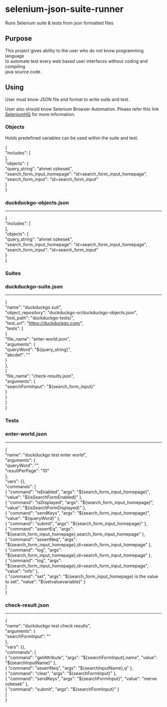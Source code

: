 # selenium-json-suite-runner
Runs Selenium suite &amp; tests from json formatted files

## Purpose 

This project gives ability to the user who do not know programming language  
to automate test every web based user interfaces without coding and compiling  
java source code.

## Using 

User must know JSON file and format to write suite and test.  

User also should know Selenium Browser Automation.  Please refer this link  
[SeleniumHQ](http://docs.seleniumhq.org) for more information.

### Objects

Holds predefined variables can be used within the suite and test.  

{  
	"includes": [  
	],  
    "objects": {  
	    "query_string": "ahmet ozkesek",  
	    "search_form_input_homepage": "id=search_form_input_homepage",  
	    "search_form_input": "id=search_form_input"  
    }  
}    
    
    
### duckduckgo-objects.json
---
{  
	"includes": [  
	],  
    "objects": {  
	    "query_string": "ahmet ozkesek",  
	    "search_form_input_homepage": "id=search_form_input_homepage",  
	    "search_form_input": "id=search_form_input"   
    }  
}  
    

### Suites

### duckduckgo-suite.json
---
{  
    "name": "duckduckgo suit",  
    "object_repository": "duckduckgo-or/duckduckgo-objects.json",  
    "test_path": "duckduckgo-tests/",  
    "test_url": "https://duckduckgo.com/",  
    "tests": [  
        {  
            "file_name": "enter-world.json",  
            "arguments": {  
                "queryWord": "${query_string}",  
                "abcdef": ""  
            }  
        },  
        {  
            "file_name": "check-results.json",  
            "arguments": {  
            	"searchFormInput": "${search_form_input}"  
            }  
        }    
    ]    
}  

### Tests

### enter-world.json
---
{  
    "name": "duckduckgo test enter world",  
    "arguments": {  
    	"queryWord": "",  
    	"resultPerPage": "10"  
    },  
    "vars": {},  
    "commands": [  
        { "command": "isEnabled", "args": "${search_form_input_homepage}", "value": "${isSearchFormEnabled}" },  
        { "command": "isDisplayed", "args": "${search_form_input_homepage}", "value": "${isSearchFormDisplayed}" },      
        { "command": "sendKeys", "args": "${search_form_input_homepage}", "value": "${queryWord}" },  
        { "command": "submit", "args": "${search_form_input_homepage}" },  
        { "command": "assertEq", "args": "${search_form_input_homepage},search_form_input_homepage" },  
        { "command": "assertNeq", "args": "${search_form_input_homepage},id=search_form_input_homepage" },  
        { "command": "log", "args": "${search_form_input_homepage},id=search_form_input_homepage" },  
		{ "command": "log", "args": "${search_form_input_homepage},id=search_form_input_homepage", "value": "info" },  
		{ "command": "set", "args": "${search_form_input_homepage} is the value to set", "value": "${setvaluevariable}" }  
    ]  
}  

### check-result.json
---
{  
    "name": "duckduckgo test check results",  
    "arguments": {  
    	"searchFormInput": ""  
    },  
    "vars": {},  
    "commands": [  
        { "command": "getAttribute", "args": "${searchFormInput},name", "value": "${searchInputName}" },  
        { "command": "assertNeq", "args": "${searchInputName},q" },  
        { "command": "clear", "args": "${searchFormInput}" },  
        { "command": "sendKeys", "args": "${searchFormInput}", "value": "merve ozkesek" },  
        { "command": "submit", "args": "${searchFormInput}" }  
    ]  
}  

